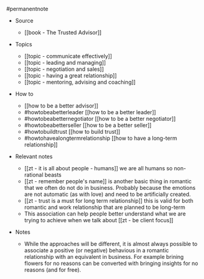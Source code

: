 #permanentnote

- Source
	- [[book - The Trusted Advisor]]

- Topics
	- [[topic - communicate effectively]]
	- [[topic - leading and managing]]
	- [[topic - negotiation and sales]]
	- [[topic - having a great relationship]]
	- [[topic - mentoring, advising and coaching]]

- How to
	-  [[how to be a better advisor]] 
	- #howtobeabetterleader [[how to be a better leader]] 
	- #howtobeabetternegotiator [[how to be a better negotiator]] 
	- #howtobeabetterseller [[how to be a better seller]] 
	- #howtobuildtrust [[how to build trust]] 
	- #howtohavealongtermrelationship [[how to have a long-term relationship]] 

- Relevant notes
	- [[zt - it is all about people - humans]] we are all humans so non-rational beasts
	- [[zt - remember people's name]] is another basic thing in romantic that we often do not do in business. Probably because the emotions are not automatic (as with love) and need to be artificially created. 
	- [[zt - trust is a must for long term relationship]] this is valid for both romantic and work relationship that are planned to be long-term
	- This association can help people better understand what we are trying to achieve when we talk about [[zt - be client focus]]

- Notes
	- While the approaches will be different, it is almost always possible to associate a positive (or negative) behavious in a romantic relationship with an equivalent in business. For example brining flowers for no reasons can be converted with bringing insights for no reasons (and for free). 
